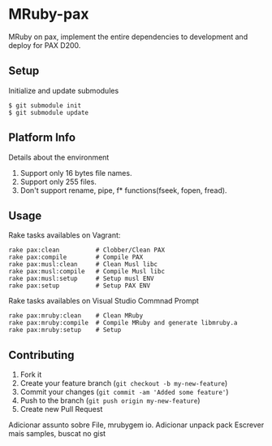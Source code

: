# MRuby-pax

MRuby on pax, implement the entire dependencies to development and deploy for PAX D200.

## Setup

Initialize and update submodules

	$ git submodule init
	$ git submodule update

## Platform Info

Details about the environment

1. Support only 16 bytes file names.
2. Support only 255 files.
3. Don't support rename, pipe, f* functions(fseek, fopen, fread).
	
	
## Usage
Rake tasks availables on Vagrant:

	rake pax:clean          # Clobber/Clean PAX
	rake pax:compile        # Compile PAX
	rake pax:musl:clean     # Clean Musl libc
	rake pax:musl:compile   # Compile Musl libc
	rake pax:musl:setup     # Setup musl ENV
	rake pax:setup          # Setup PAX ENV
	
Rake tasks availables on Visual Studio Commnad Prompt

	rake pax:mruby:clean    # Clean MRuby
	rake pax:mruby:compile  # Compile MRuby and generate libmruby.a
	rake pax:mruby:setup    # Setup

## Contributing

1. Fork it
2. Create your feature branch (`git checkout -b my-new-feature`)
3. Commit your changes (`git commit -am 'Added some feature'`)
4. Push to the branch (`git push origin my-new-feature`)
5. Create new Pull Request


Adicionar assunto sobre File, mrubygem io.
Adicionar unpack pack
Escrever mais samples, buscat no gist
